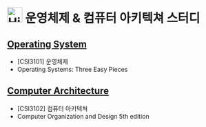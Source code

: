 # <img src="https://raw.githubusercontent.com/Tarikul-Islam-Anik/Animated-Fluent-Emojis/master/Emojis/Travel%20and%20places/High%20Voltage.png" alt="High Voltage" width="35" height="35" /> 운영체제 & 컴퓨터 아키텍쳐 스터디



## [Operating System](https://github.com/ddoddii/OS-CA-Study/tree/main/Operating%20System)

- [CSI3101] 운영체제 
- Operating Systems: Three Easy Pieces

## [Computer Architecture](https://github.com/ddoddii/OS-CA-Study/tree/main/Computer%20Architecture)

- [CSI3102] 컴퓨터 아키텍쳐
- Computer Organization and Design 5th edition

